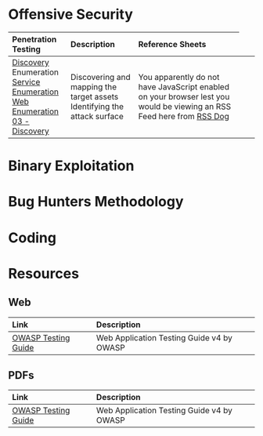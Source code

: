 <!-- TITLE: Home -->
<!-- SUBTITLE: A quick summary of Home -->

# Offensive Security
| Penetration Testing | Description | Reference Sheets |
| :--- | :--- | :---|
| [Discovery](01-discovery/discovery) <br> Enumeration <br> [Service Enumeration](02-enumeration/service-enumeration) <br> [Web Enumeration](02-enumeration/web-enumeration) <br> [03 - Discovery](01-discovery/discovery) | Discovering and mapping the target assets <br> Identifying the attack surface <br>  | <script type="text/javascript" language="javascript" src="https://www.rssdog.com/index.php?url=https%3A%2F%2Fwww.us-cert.gov%2Fncas%2Fcurrent-activity.xml&amp;mode=javascript&amp;showonly=&amp;maxitems=6&amp;showdescs=1&amp;desctrim=128&amp;descmax=0&amp;tabwidth=100%25&amp;linktarget=_blank&amp;textsize=inherit&amp;bordercol=%23d4d0c8&amp;headbgcol=%23999999&amp;headtxtcol=%23ffffff&amp;titlebgcol=%23f1eded&amp;titletxtcol=%23000000&amp;itembgcol=%23ffffff&amp;itemtxtcol=%23000000&amp;ctl=0">
</script><noscript> You apparently do not have JavaScript enabled on your browser lest you would be viewing an RSS Feed here from <a href="//rssdog.com/">RSS Dog</a> </noscript> |

# Binary Exploitation
# Bug Hunters Methodology
# Coding
# Resources
## Web
| Link | Description |
| :--- | :--- |
| [OWASP Testing Guide](#) | Web Application Testing Guide v4 by OWASP |

## PDFs
| Link | Description |
| :--- | :--- |
| [OWASP Testing Guide](#) | Web Application Testing Guide v4 by OWASP |

